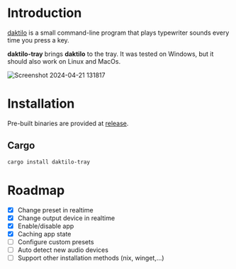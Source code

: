 # Introduction
[daktilo](https://github.com/orhun/daktilo) is a small command-line program that plays typewriter sounds every time you press a key.

**daktilo-tray** brings **daktilo** to the tray. It was tested on Windows, but it should also work on Linux and MacOs.

![Screenshot 2024-04-21 131817](https://github.com/ndtoan96/daktilo-tray/assets/33489972/80de0286-30b2-4146-ad9c-c5ce598376e4)

# Installation
Pre-built binaries are provided at [release](https://github.com/ndtoan96/daktilo-tray/releases).

## Cargo
```bash
cargo install daktilo-tray
```

# Roadmap
- [X] Change preset in realtime
- [X] Change output device in realtime
- [X] Enable/disable app
- [X] Caching app state
- [ ] Configure custom presets
- [ ] Auto detect new audio devices
- [ ] Support other installation methods (nix, winget,...)
